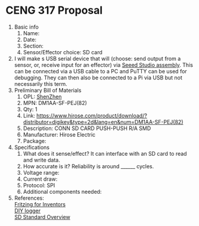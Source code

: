 # CENG 317 Proposal
1. Basic info
     1. Name: 
     2. Date: 
     3. Section:
     4. Sensor/Effector choice: SD card
2. I will make s USB serial device that will (choose: send output from a sensor, or, receive input for an effector) via [Seeed Studio assembly](https://www.seeedstudio.com/fusion_pcb.html). This can be connected via a USB cable to a PC and PuTTY can be used for debugging. They can then also be connected to a Pi via USB but not necessarily this term. 
3. Preliminary Bill of Materials
    1. OPL: [ShenZhen](https://www.seeedstudio.com/opl.html)
    2. MPN: DM1AA-SF-PEJ(82)
	3. Qty: 1
	4. Link: https://www.hirose.com/product/download/?distributor=digikey&type=2d&lang=en&num=DM1AA-SF-PEJ(82)
    5. Description:	CONN SD CARD PUSH-PUSH R/A SMD
	6. Manufacturer: Hirose Electric
	7. Package: 
4. Specifications
    1. What does it sense/effect? It can interface with an SD card to read and write data. 
	2. How accurate is it? Reliability is around ______ cycles.
    3. Voltage range:
	4. Current draw:
	5. Protocol: SPI
	6. Additional components needed:
5. References:    
[Fritzing for Inventors](https://learning-oreilly-com.ezproxy.humber.ca/library/view/fritzing-for-inventors/9780071844642/ch01.html#ch01)    
[DIY logger](https://www.shortn0tes.com/2017/11/diy-temperature-logger-with-stm32f103.html)    
[SD Standard Overview](https://www.sdcard.org/developers/overview/)